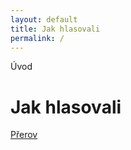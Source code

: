 ```yaml
---
layout: default  
title: Jak hlasovali
permalink: /  
---
```

Úvod

# Jak hlasovali

[Přerov](prerov)